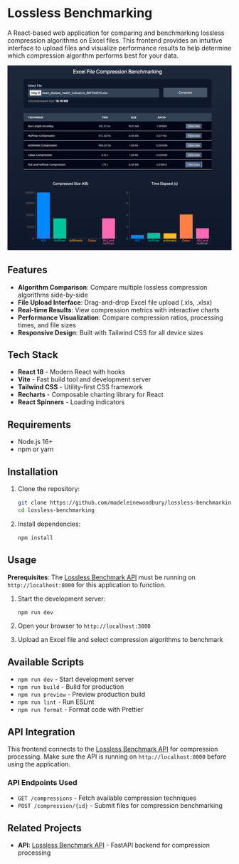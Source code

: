 # Lossless Benchmarking

A React-based web application for comparing and benchmarking lossless compression algorithms on Excel files. This frontend provides an intuitive interface to upload files and visualize performance results to help determine which compression algorithm performs best for your data.

![Application Screenshot](assets/screenshot.png)

## Features

- **Algorithm Comparison**: Compare multiple lossless compression algorithms side-by-side
- **File Upload Interface**: Drag-and-drop Excel file upload (.xls, .xlsx)
- **Real-time Results**: View compression metrics with interactive charts
- **Performance Visualization**: Compare compression ratios, processing times, and file sizes
- **Responsive Design**: Built with Tailwind CSS for all device sizes

## Tech Stack

- **React 18** - Modern React with hooks
- **Vite** - Fast build tool and development server  
- **Tailwind CSS** - Utility-first CSS framework
- **Recharts** - Composable charting library for React
- **React Spinners** - Loading indicators

## Requirements

- Node.js 16+
- npm or yarn

## Installation

1. Clone the repository:
   ```bash
   git clone https://github.com/madeleinewoodbury/lossless-benchmarking.git
   cd lossless-benchmarking
   ```

2. Install dependencies:
   ```bash
   npm install
   ```

## Usage

**Prerequisites**: The [Lossless Benchmark API](https://github.com/madeleinewoodbury/lossless-benchmark-api) must be running on `http://localhost:8000` for this application to function.

1. Start the development server:
   ```bash
   npm run dev
   ```

2. Open your browser to `http://localhost:3000`

3. Upload an Excel file and select compression algorithms to benchmark

## Available Scripts

- `npm run dev` - Start development server
- `npm run build` - Build for production
- `npm run preview` - Preview production build
- `npm run lint` - Run ESLint
- `npm run format` - Format code with Prettier

## API Integration

This frontend connects to the [Lossless Benchmark API](https://github.com/madeleinewoodbury/lossless-benchmark-api) for compression processing. Make sure the API is running on `http://localhost:8000` before using the application.

### API Endpoints Used

- `GET /compressions` - Fetch available compression techniques
- `POST /compression/{id}` - Submit files for compression benchmarking

## Related Projects

- **API**: [Lossless Benchmark API](https://github.com/madeleinewoodbury/lossless-benchmark-api) - FastAPI backend for compression processing

